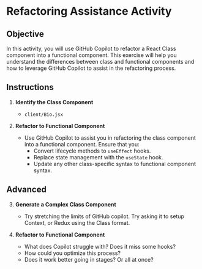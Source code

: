 # Refactoring Assistance Activity

## Objective

In this activity, you will use GitHub Copilot to refactor a React Class component into a functional component. This exercise will help you understand the differences between class and functional components and how to leverage GitHub Copilot to assist in the refactoring process.

## Instructions

1. **Identify the Class Component**

   - `client/Bio.jsx`

2. **Refactor to Functional Component**
   - Use GitHub Copilot to assist you in refactoring the class component into a functional component. Ensure that you:
     - Convert lifecycle methods to `useEffect` hooks.
     - Replace state management with the `useState` hook.
     - Update any other class-specific syntax to functional component syntax.

## Advanced

3. **Generate a Complex Class Component**

   - Try stretching the limits of GitHub copilot. Try asking it to setup Context, or Redux using the Class format.

4. **Refactor to Functional Component**
   - What does Copilot struggle with? Does it miss some hooks?
   - How could you optimize this process?
   - Does it work better going in stages? Or all at once?
